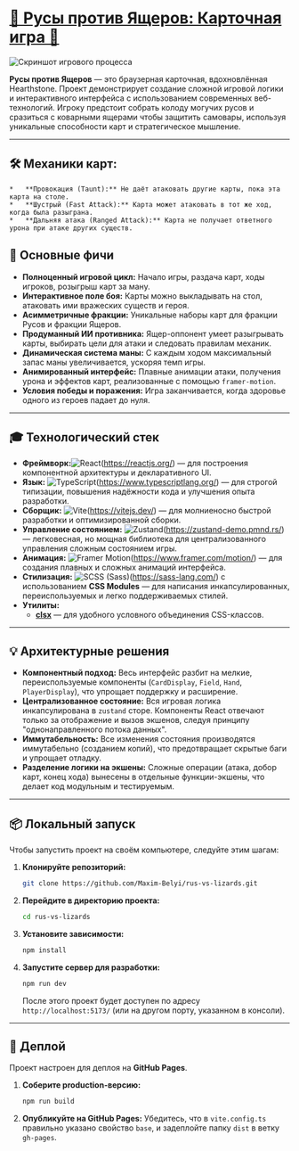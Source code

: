 <h1> <a href="https://maxim-belyi.github.io/rus-vs-lizards/" target="_blank">
🐊 Русы против Ящеров: Карточная игра 🐊 </a> </h1>

![Скриншот игрового процесса](./public/screenshot.png) 

**Русы против Ящеров** — это браузерная карточная, вдохновлённая Hearthstone. Проект демонстрирует создание сложной игровой логики и интерактивного интерфейса с использованием современных веб-технологий. Игроку предстоит собрать колоду могучих русов и сразиться с коварными ящерами чтобы защитить самовары, используя уникальные способности карт и стратегическое мышление.

---

## 🛠️ **Механики карт:**
    *   **Провокация (Taunt):** Не даёт атаковать другие карты, пока эта карта на столе.
    *   **Шустрый (Fast Attack):** Карта может атаковать в тот же ход, когда была разыграна.
    *   **Дальняя атака (Ranged Attack):** Карта не получает ответного урона при атаке других существ.

## 🚀 Основные фичи

*   **Полноценный игровой цикл:** Начало игры, раздача карт, ходы игроков, розыгрыш карт за ману.
*   **Интерактивное поле боя:** Карты можно выкладывать на стол, атаковать ими вражеских существ и героя.
*   **Асимметричные фракции:** Уникальные наборы карт для фракции Русов и фракции Ящеров.
*   **Продуманный ИИ противника:** Ящер-оппонент умеет разыгрывать карты, выбирать цели для атаки и следовать правилам механик.
*   **Динамическая система маны:** С каждым ходом максимальный запас маны увеличивается, ускоряя темп игры.
*   **Анимированный интерфейс:** Плавные анимации атаки, получения урона и эффектов карт, реализованные с помощью `framer-motion`.
*   **Условия победы и поражения:** Игра заканчивается, когда здоровье одного из героев падает до нуля.

---

## 🎓 Технологический стек

*   **Фреймворк:**![React](https://camo.githubusercontent.com/f4c770484b0e4e601adf2a462f7d38ffe65ec5a0dcd9db52c87a31a3ac86eeb7/68747470733a2f2f696d672e736869656c64732e696f2f62616467652f2d52656163742d3631444146423f6c6f676f3d7265616374266c6f676f436f6c6f723d626c61636b)(https://reactjs.org/) — для построения компонентной архитектуры и декларативного UI.
*   **Язык:** ![TypeScript](https://camo.githubusercontent.com/53258354fee9d8defb65dae5ca31b716c295deff0b4340fe650e6e1ff353899c/68747470733a2f2f696d672e736869656c64732e696f2f62616467652f2d547970655363726970742d3331373843363f6c6f676f3d74797065736372697074266c6f676f436f6c6f723d7768697465)(https://www.typescriptlang.org/) — для строгой типизации, повышения надёжности кода и улучшения опыта разработки.
*   **Сборщик:** ![Vite](https://camo.githubusercontent.com/fcdc4659ef977c26f585f311eb79d17d888dd22e80bb4c7df89d7a232b387249/68747470733a2f2f696d672e736869656c64732e696f2f62616467652f2d566974652d3634364346463f6c6f676f3d76697465266c6f676f436f6c6f723d7768697465)(https://vitejs.dev/) — для молниеносно быстрой разработки и оптимизированной сборки.
*   **Управление состоянием:** ![Zustand](https://camo.githubusercontent.com/4650506ee62e29cd58fda52980171666eb9e03330e53de6d9cc36165b1e7145d/68747470733a2f2f696d672e736869656c64732e696f2f62616467652f2d5a757374616e642d3030303f6c6f676f3d7a757374616e64266c6f676f436f6c6f723d7768697465)(https://zustand-demo.pmnd.rs/) — легковесная, но мощная библиотека для централизованного управления сложным состоянием игры.
*   **Анимация:** ![Framer Motion](https://camo.githubusercontent.com/126d20d68fcaeff06a1e39d6342a0f147d5010c3e76e3ea6f2f00a94f2a2f3cf/68747470733a2f2f696d672e736869656c64732e696f2f62616467652f2d4672616d65722532304d6f74696f6e2d4546303037353f6c6f676f3d6672616d6572266c6f676f436f6c6f723d7768697465)(https://www.framer.com/motion/) — для создания плавных и сложных анимаций интерфейса.
*   **Стилизация:** ![SCSS (Sass)](https://camo.githubusercontent.com/74d5655386be146493165f4b1e4a0b455621f62c3c6b256efe90895071bb2c3a/68747470733a2f2f696d672e736869656c64732e696f2f62616467652f2d534353532d4343363639393f6c6f676f3d73617373266c6f676f436f6c6f723d7768697465)(https://sass-lang.com/) с использованием **CSS Modules** — для написания инкапсулированных, переиспользуемых и легко поддерживаемых стилей.
*   **Утилиты:**
    *   [**clsx**](https://github.com/lukeed/clsx) — для удобного условного объединения CSS-классов.

---

## 💡 Архитектурные решения

*   **Компонентный подход:** Весь интерфейс разбит на мелкие, переиспользуемые компоненты (`CardDisplay`, `Field`, `Hand`, `PlayerDisplay`), что упрощает поддержку и расширение.
*   **Централизованное состояние:** Вся игровая логика инкапсулирована в `zustand` сторе. Компоненты React отвечают только за отображение и вызов экшенов, следуя принципу "однонаправленного потока данных".
*   **Иммутабельность:** Все изменения состояния производятся иммутабельно (созданием копий), что предотвращает скрытые баги и упрощает отладку.
*   **Разделение логики на экшены:** Сложные операции (атака, добор карт, конец хода) вынесены в отдельные функции-экшены, что делает код модульным и тестируемым.

---

## 📦 Локальный запуск

Чтобы запустить проект на своём компьютере, следуйте этим шагам:

1.  **Клонируйте репозиторий:**
    ```bash
    git clone https://github.com/Maxim-Belyi/rus-vs-lizards.git
    ```
2.  **Перейдите в директорию проекта:**
    ```bash
    cd rus-vs-lizards
    ```
3.  **Установите зависимости:**
    ```bash
    npm install
    ```
4.  **Запустите сервер для разработки:**
    ```bash
    npm run dev
    ```
    После этого проект будет доступен по адресу `http://localhost:5173/` (или на другом порту, указанном в консоли).

---

## 🚀 Деплой

Проект настроен для деплоя на **GitHub Pages**.

1.  **Соберите production-версию:**
    ```bash
    npm run build
    ```
2.  **Опубликуйте на GitHub Pages:**
    Убедитесь, что в `vite.config.ts` правильно указано свойство `base`, и задеплойте папку `dist` в ветку `gh-pages`.
